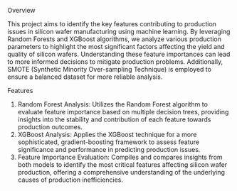 Overview

This project aims to identify the key features contributing to production issues in silicon wafer manufacturing using machine learning. By leveraging Random Forests and XGBoost algorithms, we analyze various production parameters to highlight the most significant factors affecting the yield and quality of silicon wafers. Understanding these feature importances can lead to more informed decisions to mitigate production problems. Additionally, SMOTE (Synthetic Minority Over-sampling Technique) is employed to ensure a balanced dataset for more reliable analysis.

Features

1) Random Forest Analysis: Utilizes the Random Forest algorithm to evaluate feature importance based on multiple decision trees, providing insights into the stability and contribution of each feature towards production outcomes.
2) XGBoost Analysis: Applies the XGBoost technique for a more sophisticated, gradient-boosting framework to assess feature significance and performance in predicting production issues.
3) Feature Importance Evaluation: Compiles and compares insights from both models to identify the most critical features affecting silicon wafer production, offering a comprehensive understanding of the underlying causes of production inefficiencies.
